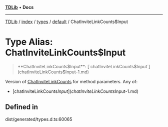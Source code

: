 [**TDLib**](../../../../../../README.md) • **Docs**

***

[TDLib](../../../../../../modules.md) / [index](../../../../../README.md) / [types](../../../README.md) / [default](../README.md) / ChatInviteLinkCounts$Input

# Type Alias: ChatInviteLinkCounts$Input

> **ChatInviteLinkCounts$Input**: [`chatInviteLinkCounts$Input`](chatInviteLinkCounts$Input-1.md)

Version of [ChatInviteLinkCounts](ChatInviteLinkCounts.md) for method parameters.
Any of:
- [chatInviteLinkCounts$Input](chatInviteLinkCounts$Input-1.md)

## Defined in

dist/generated/types.d.ts:60065
